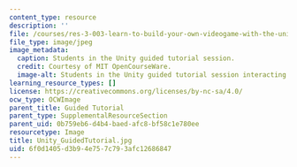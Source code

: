 ```yaml
---
content_type: resource
description: ''
file: /courses/res-3-003-learn-to-build-your-own-videogame-with-the-unity-game-engine-and-microsoft-kinect-january-iap-2017/6f0d1405d3b94e757c793afc12686847_Unity_GuidedTutorial.jpg
file_type: image/jpeg
image_metadata:
  caption: Students in the Unity guided tutorial session.
  credit: Courtesy of MIT OpenCourseWare.
  image-alt: Students in the Unity guided tutorial session interacting with the instructor
learning_resource_types: []
license: https://creativecommons.org/licenses/by-nc-sa/4.0/
ocw_type: OCWImage
parent_title: Guided Tutorial
parent_type: SupplementalResourceSection
parent_uid: 0b759eb6-d4b4-baed-afc8-bf58c1e780ee
resourcetype: Image
title: Unity_GuidedTutorial.jpg
uid: 6f0d1405-d3b9-4e75-7c79-3afc12686847
---
```

